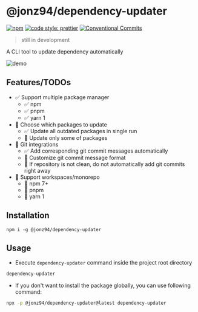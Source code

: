 @jonz94/dependency-updater
===

[![npm](https://img.shields.io/npm/v/@jonz94/dependency-updater.svg?style=flat-square)](https://www.npmjs.com/package/@jonz94/dependency-updater)
[![code style: prettier](https://img.shields.io/badge/code_style-prettier-ff69b4.svg?style=flat-square)](https://github.com/prettier/prettier)
[![Conventional Commits](https://img.shields.io/badge/Conventional%20Commits-1.0.0-yellow.svg?style=flat-square)](https://conventionalcommits.org)

> still in development

A CLI tool to update dependency automatically

![demo](https://i.imgur.com/hzSsBcD.gif)

Features/TODOs
---

- ✅ Support multiple package manager
    - ✅ npm
    - ✅ pnpm
    - ✅ yarn 1
- 🚧 Choose which packages to update
    - ✅ Update all outdated packages in single run
    - 🚧 Update only some of packages
- 🚧 Git integrations
    - ✅ Add corresponding git commit messages automatically
    - 🚧 Customize git commit message format
    - 🚧 If repository is not clean, do not automatically add git commits right away
- 🚧 Support workspaces/monorepo
    - 🚧 npm 7+
    - 🚧 pnpm
    - 🚧 yarn 1

Installation
---

```
npm i -g @jonz94/dependency-updater
```

Usage
---

- Execute `dependency-updater` command inside the project root directory

```bash
dependency-updater
```

- If you don't want to install the package globally, you can use following command:

```bash
npx -p @jonz94/dependency-updater@latest dependency-updater
```
